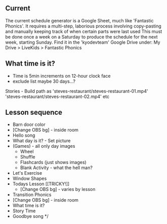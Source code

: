 
## Current

The current schedule generator is a Google Sheet, much like 'Fantastic Phonics'.
It requires a multi-step, laborious process involving copy-pasting and manually keeping track of when certain parts were last used
This must be done once a week on a Saturday to produce the schedule for the next week, starting Sunday.
Find it in the 'kyodevteam' Google Drive under:
My Drive > LiveKids > Fantastic Phonics



## What time is it?
- Time is 5min increments on 12-hour clock face
- exclude list maybe 30 days...?

Stories - Build path as
'steves-restaurant/steves-restaurant-01.mp4'
'steves-restaurant/steves-restaurant-02.mp4'
etc


## Lesson sequence

- Barn door color
- [Change OBS bg] - inside room
- Hello song
- What day is it? - Set picture
- (Games) - all only day images
  - Wheel
  - Shuffle
  - Flashcards (just shows images)
  - Blank Activity - what the hell man?
- Let's Exercise
- Window Shapes
- Todays Lesson [[TRICKY!]]
  - [Change OBS bg] - varies by lesson
- Transition Phonics
- [Change OBS bg] - inside room
- What time is it?
- Story Time
- Goodbye song
*/
